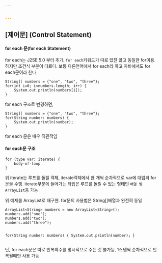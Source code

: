 ```yaml
---


---
```


<h2 id="제어문-control-statement">[제어문] (Control Statement)</h2>
<h4 id="for-each-문for-each-statement">for each 문(for each Statement)</h4>
<p>for each는 J2SE 5.0 부터 추가. <code>for each</code>키워드가 따로 있진 않고 동일한 for이용. 하지만 조건식 부분이 다르다. 보통 다른언어에서 for each라 하고 자바에서도 for each문이라 한다</p>
<pre><code>String[] numbers = {"one", "two", "three"};
for(int i=0; i&lt;numbers.length; i++) {
    System.out.println(numbers[i]);
}
</code></pre>
<p>for each 구조로 변경하면,</p>
<pre><code>String[] numbers = {"one", "two", "three"};
for(String number: numbers) {
    System.out.println(number);
}
</code></pre>
<p>for each 문은 매우 직관적임</p>
<h4 id="for-each문-구조">for each문 구조</h4>
<pre><code>for (type var: iterate) {
    body-of-loop
}
</code></pre>
<p>위 iterate는 루프를 돌릴 객체, iterate객체에서 한 개씩 순차적으로 var에 대입되 for문을 수행. iterate부분에 들어가는 타입은 루프를 돌릴 수 있는 형태인 <code>배열 및 ArrayList</code>등 가능</p>
<p>위 예제를 ArrayList로 재구현. for문의 사용법은 String[]배열과 완전히 동일</p>
<pre><code>ArrayList&lt;String&gt; numbers = new ArrayList&lt;String&gt;();
numbers.add("one");
numbers.add("two");
numbers.add("three");

for(String number: numbers) {
    System.out.println(number);
}
</code></pre>
<p>단, for each문은 따로 반복회수를 명시적으로 주는 것 불가능, 1스탭씩 순차적으로 반복될때만 사용 가능</p>

